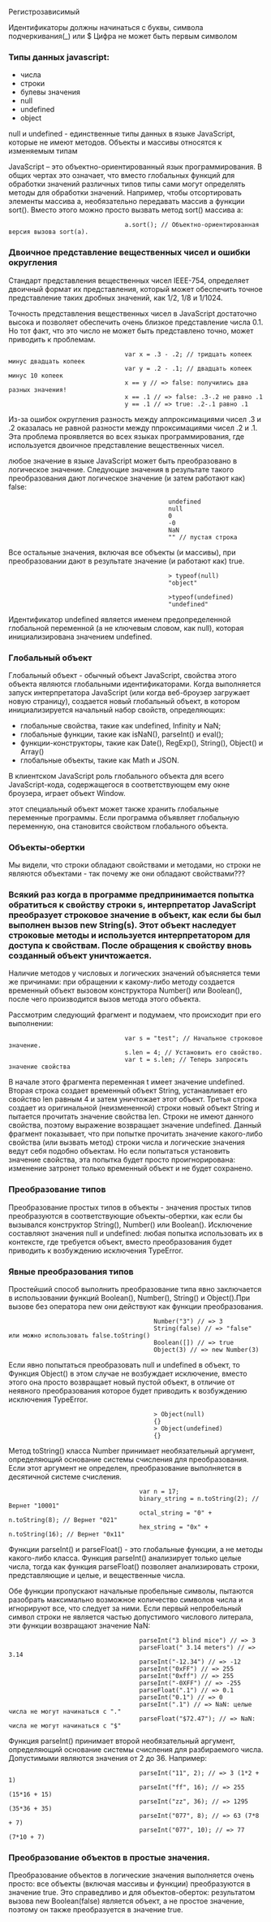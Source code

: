 Регистрозависимый

Идентификаторы должны начинаться с буквы, символа подчеркивания(_) или $
Цифра не может быть первым символом

### Типы данных javascript:
 * числа
 * строки
 * булевы значения
 * null
 * undefined
 * object

null и undefined - единственные типы данных в языке JavaScript, которые не имеют методов.
Объекты и массивы относятся к изменяемым типам

JavaScript – это объектно-ориентированный язык программирования. В общих чертах это означает, что вместо глобальных
функций для обработки значений различных типов типы сами могут определять методы для обработки значений. Например, чтобы отсортировать элементы массива a, необязательно передавать массив a функции sort(). Вместо этого можно просто
вызвать метод sort() массива a:

                                    a.sort(); // Объектно-ориентированная версия вызова sort(a).

### Двоичное представление вещественных чисел и ошибки округления
Стандарт представления вещественных чисел IEEE-754, определяет двоичный формат их представления, 
который может обеспечить точное представление таких дробных значений, как 1/2, 1/8 и 1/1024.

Точность представления вещественных чисел в JavaScript достаточно высока и позволяет обеспечить очень близкое представление числа 0.1. Но тот факт, что это число не может быть представлено точно, может приводить к проблемам.

                                    var x = .3 - .2; // тридцать копеек минус двадцать копеек
                                    var y = .2 - .1; // двадцать копеек минус 10 копеек
                                    x == y // => false: получились два разных значения!
                                    x == .1 // => false: .3-.2 не равно .1
                                    y == .1 // => true: .2-.1 равно .1

Из-за ошибок округления разность между аппроксимациями чисел .3 и .2 оказалась не равной разности между ппроксимациями
чисел .2 и .1. Эта проблема проявляется во всех языках программирования, где используется двоичное представление вещественных чисел.


любое значение в языке JavaScript может быть преобразовано в логическое значение.
Следующие значения в результате такого преобразования дают логическое значение (и затем работают как) false: 

                                                undefined
                                                null 
                                                0
                                                -0
                                                NaN
                                                "" // пустая строка

Все остальные значения, включая все объекты (и массивы), при преобразовании дают в результате значение (и работают как) true.

                                                > typeof(null)
                                                "object"

                                                >typeof(undefined)
                                                "undefined"

Идентификатор undefined является именем предопределенной глобальной переменной (а не ключевым словом, как null), которая инициализирована значением undefined.

### Глобальный объект
Глобальный объект - обычный объект JavaScript, свойства этого объекта являются глобальными идентификаторами.
Когда выполняется запуск интерпретатора JavaScript (или когда веб-броузер загружает новую страницу), создается
новый глобальный объект, в котором инициализируется начальный набор свойств, определяющих:
 * глобальные свойства, такие как undefined, Infinity и NaN;
 * глобальные функции, такие как isNaN(), parseInt() и eval();
 * функции-конструкторы, такие как Date(), RegExp(), String(), Object() и Array()
 * глобальные объекты, такие как Math и JSON.

В клиентском JavaScript роль глобального объекта для всего JavaScript-кода, содержащегося в соответствующем
ему окне броузера, играет объект Window.

этот специальный объект может также хранить глобальные переменные программы. Если программа объявляет глобальную переменную, она становится свойством глобального объекта.

### Объекты-обертки
Мы видели, что строки обладают свойствами и методами, но строки не являются объектами - так почему же они обладают свойствами???

### Всякий раз когда в программе предпринимается попытка обратиться к свойству строки s, интерпретатор JavaScript преобразует строковое значение в объект, как если бы был выполнен вызов new String(s). Этот объект наследует строковые методы и используется интерпретатором для доступа к свойствам. После обращения к свойству вновь созданный объект уничтожается.

Наличие методов у числовых и логических значений объясняется теми же причинами: при обращении к какому-либо методу создается временный объект вызовом конструктора Number() или Boolean(), после чего производится вызов метода этого объекта.

Рассмотрим следующий фрагмент и подумаем, что происходит при его выполнении:

                                    var s = "test"; // Начальное строковое значение.
                                    s.len = 4; // Установить его свойство.
                                    var t = s.len; // Теперь запросить значение свойства

В начале этого фрагмента переменная t имеет значение undefined. Вторая строка создает временный объект String, устанавливает его свойство len равным 4 и затем уничтожает этот объект. Третья строка создает из оригинальной (неизмененной) строки новый объект String и пытается прочитать значение свойства len. Строки не имеют данного
свойства, поэтому выражение возвращает значение undefined. Данный фрагмент показывает, что при попытке прочитать
значение какого-либо свойства (или вызвать метод) строки числа и логические значения ведут себя подобно объектам. Но если попытаться установить значение свойства, эта попытка будет просто проигнорирована: изменение затронет только временный объект и не будет сохранено.

### Преобразование типов
Преобразование простых типов в объекты - значения простых типов преобразуются в соответствующие объекты-обертки, как если бы вызывался конструктор String(), Number() или Boolean(). Исключение составляют значения null и undefined: любая попытка использовать их в контексте, где требуется объект, вместо преобразования будет приводить к возбуждению
исключения TypeError.

### Явные преобразования типов
Простейший способ выполнить преобразование типа явно заключается в использовании функций Boolean(), Number(), String() и Object().При вызове без оператора new они действуют как функции преобразования.

                                            Number("3") // => 3
                                            String(false) // => "false" или можно использовать false.toString()
                                            Boolean([]) // => true
                                            Object(3) // => new Number(3)

Если явно попытаться преобразовать null и undefined в объект, то Функция Object() в этом случае не возбуждает исключение, вместо этого она просто возвращает новый пустой объект, в отличие от неявного преобразования которое будет приводить к возбуждению исключения TypeError.

                                            > Object(null)
                                            {}
                                            > Object(undefined)
                                            {}

Метод toString() класса Number принимает необязательный аргумент, определяющий основание системы счисления для преобразования. Если этот аргумент не определен, преобразование выполняется в десятичной системе счисления.

                                        var n = 17;
                                        binary_string = n.toString(2); // Вернет "10001"
                                        octal_string = "0" + n.toString(8); // Вернет "021"
                                        hex_string = "0x" + n.toString(16); // Вернет "0x11"

Функции parseInt() и parseFloat() - это глобальные функции, а не методы какого-либо класса. Функция parseInt() анализирует только целые числа, тогда как функция parseFloat() позволяет анализировать строки, представляющие и целые, и вещественные числа.

Обе функции пропускают начальные пробельные символы, пытаются разобрать максимально возможное количество символов числа и игнорируют все, что следует за ними. Если первый непробельный символ строки не является частью допустимого
числового литерала, эти функции возвращают значение NaN:

                                        parseInt("3 blind mice") // => 3
                                        parseFloat(" 3.14 meters") // => 3.14
                                        parseInt("-12.34") // => -12
                                        parseInt("0xFF") // => 255
                                        parseInt("0xff") // => 255
                                        parseInt("-0XFF") // => -255
                                        parseFloat(".1") // => 0.1
                                        parseInt("0.1") // => 0
                                        parseInt(".1") // => NaN: целые числа не могут начинаться с "."
                                        parseFloat("$72.47"); // => NaN: числа не могут начинаться с "$"

Функция parseInt() принимает второй необязательный аргумент, определяющий основание системы счисления для разбираемого числа. Допустимыми являются значения от 2 до 36. Например:

                                        parseInt("11", 2); // => 3 (1*2 + 1)
                                        parseInt("ff", 16); // => 255 (15*16 + 15)
                                        parseInt("zz", 36); // => 1295 (35*36 + 35)
                                        parseInt("077", 8); // => 63 (7*8 + 7)
                                        parseInt("077", 10); // => 77 (7*10 + 7)

### Преобразование объектов в простые значения.
Преобразование объектов в логические значения выполняется очень просто: все объекты (включая массивы и функции) преобразуются в значение true. Это справедливо и для объектов-оберток: результатом вызова new Boolean(false) является
объект, а не простое значение, поэтому он также преобразуется в значение true.

